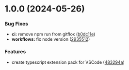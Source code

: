 # 1.0.0 (2024-05-26)


### Bug Fixes

* **ci:** remove npm run from gitflox ([b0dc11e](https://github.com/s-gryt/typescript-pack/commit/b0dc11e6d8d1db5f78fb06b3c7901995d167aaf9))
* **workflows:** fix node version ([2935512](https://github.com/s-gryt/typescript-pack/commit/2935512d99afc6ddf9e63c4e2188953f2f27a0f7))


### Features

* create typescript extension pack for VSCode ([483294a](https://github.com/s-gryt/typescript-pack/commit/483294ae998078a4e4b61c85eb93b497d4050b6a))
